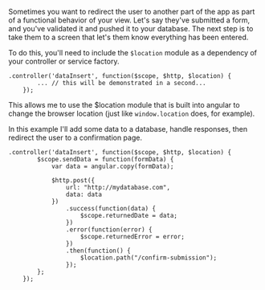 Sometimes you want to redirect the user to another part of the app as part of a functional behavior of your view.  Let's say they've submitted a form, and you've validated it and pushed it to your database.  The next step is to take them to a screen that let's them know everything has been entered.

To do this, you'll need to include the `$location` module as a dependency of your controller or service factory.

    .controller('dataInsert', function($scope, $http, $location) {
            ... // this will be demonstrated in a second...
        });

This allows me to use the $location module that is built into angular to change the browser location (just like `window.location` does, for example).

In this example I'll add some data to a database, handle responses, then redirect the user to a confirmation page.

    .controller('dataInsert', function($scope, $http, $location) {
            $scope.sendData = function(formData) {
                var data = angular.copy(formData);

                $http.post({
                    url: "http://mydatabase.com",
                    data: data
                })
                    .success(function(data) {
                        $scope.returnedDate = data;
                    })
                    .error(function(error) {
                        $scope.returnedError = error;
                    })
                    .then(function() {
                        $location.path("/confirm-submission");
                    });
            };
        });
